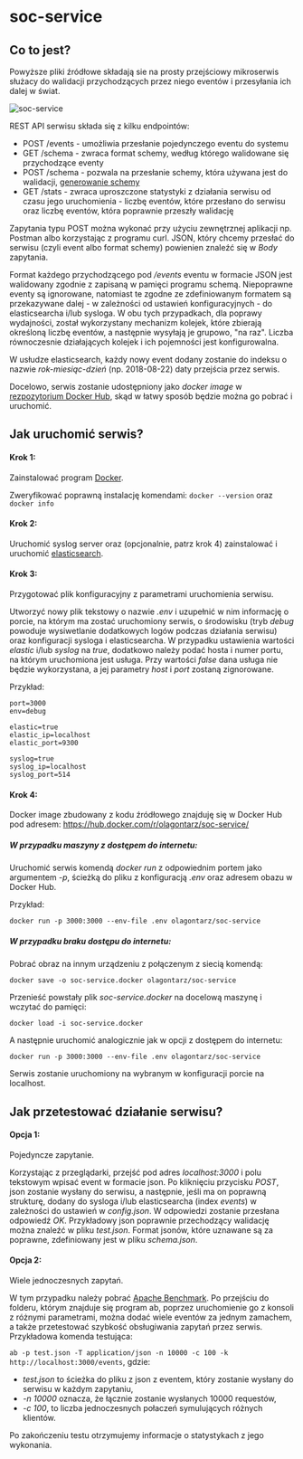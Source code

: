 # soc-service

## Co to jest?

Powyższe pliki źródłowe składają sie na prosty przejściowy mikroserwis służacy do walidacji przychodzących przez niego eventów i przesyłania ich dalej w świat. 


![soc-service](https://image.ibb.co/ewcjfz/soc_service.png)


REST API serwisu składa się z kilku endpointów:
- POST /events - umożliwia przesłanie pojedynczego eventu do systemu
- GET /schema - zwraca format schemy, według którego walidowane się przychodzące eventy
- POST /schema - pozwala na przesłanie schemy, która używana jest do walidacji, [generowanie schemy](https://github.com/olagontarz/schema-generator)
- GET /stats - zwraca uproszczone statystyki z działania serwisu od czasu jego uruchomienia - liczbę eventów, które przesłano do serwisu oraz liczbę eventów, która poprawnie przeszły walidację

Zapytania typu POST można wykonać przy użyciu zewnętrznej aplikacji np. Postman albo korzystając z programu curl. JSON, który chcemy przesłać do serwisu (czyli event albo format schemy) powienien znaleźć się w *Body* zapytania.


Format każdego przychodzącego pod */events* eventu w formacie JSON jest walidowany zgodnie z zapisaną w pamięci programu schemą. Niepoprawne eventy są ignorowane, natomiast te zgodne ze zdefiniowanym formatem są przekazywane dalej - w zależności od ustawień konfiguracyjnych - do elasticsearcha i/lub sysloga. W obu tych przypadkach, dla poprawy wydajności, został wykorzystany mechanizm kolejek, które zbierają określoną liczbę eventów, a następnie wysyłają je grupowo, "na raz". Liczba równoczesnie działających kolejek i ich pojemności jest konfigurowalna. 

W usłudze elasticsearch, każdy nowy event dodany zostanie do indeksu o nazwie *rok-miesiąc-dzień* (np. 2018-08-22) daty przejścia przez serwis.

Docelowo, serwis zostanie udostępniony jako *docker image* w [rezpozytorium Docker Hub](https://hub.docker.com/u/olagontarz/), skąd w łatwy sposób będzie można go pobrać i uruchomić.



## Jak uruchomić serwis?

#### Krok 1:
Zainstalować program [Docker](https://docs.docker.com/install/).

Zweryfikować poprawną instalację komendami:
```docker --version```
oraz
```docker info```


#### Krok 2:
Uruchomić syslog server oraz (opcjonalnie, patrz krok 4) zainstalować i uruchomić [elasticsearch](https://www.elastic.co/downloads/elasticsearch).



#### Krok 3:

Przygotować plik konfiguracyjny z parametrami uruchomienia serwisu.

Utworzyć nowy plik tekstowy o nazwie *.env* i uzupełnić w nim informację o porcie, na którym ma zostać uruchomiony serwis, o środowisku (tryb *debug* powoduje wysiwetlanie dodatkowych logów podczas działania serwisu) oraz konfiguracji sysloga i elasticsearcha. W przypadku ustawienia wartości *elastic* i/lub *syslog* na *true*, dodatkowo należy podać hosta i numer portu, na którym uruchomiona jest usługa. Przy wartości *false* dana usługa nie będzie wykorzystana, a jej parametry *host* i *port* zostaną zignorowane. 

Przykład:
```
port=3000
env=debug

elastic=true
elastic_ip=localhost
elastic_port=9300

syslog=true
syslog_ip=localhost
syslog_port=514
```


#### Krok 4:

Docker image zbudowany z kodu źródłowego znajduję się w Docker Hub pod adresem: https://hub.docker.com/r/olagontarz/soc-service/

##### W przypadku maszyny z dostępem do internetu:

Uruchomić serwis komendą *docker run* z odpowiednim portem jako argumentem *-p*, ścieżką do pliku z konfiguracją *.env* oraz adresem obazu w Docker Hub.

Przykład:
```
docker run -p 3000:3000 --env-file .env olagontarz/soc-service
```


##### W przypadku braku dostępu do internetu:

Pobrać obraz na innym urządzeniu z połączenym z siecią komendą:
```
docker save -o soc-service.docker olagontarz/soc-service
```
Przenieść powstały plik *soc-service.docker* na docelową maszynę i wczytać do pamięci:
```
docker load -i soc-service.docker
```
A następnie uruchomić analogicznie jak w opcji z dostępem do internetu:
```
docker run -p 3000:3000 --env-file .env olagontarz/soc-service
```
Serwis zostanie uruchomiony na wybranym w konfiguracji porcie na localhost.



## Jak przetestować działanie serwisu?

#### Opcja 1:
Pojedyncze zapytanie.


Korzystając z przeglądarki, przejść pod adres *localhost:3000* i polu tekstowym wpisać event w formacie json. Po kliknięciu przycisku *POST*, json zostanie wysłany do serwisu, a następnie, jeśli ma on poprawną strukturę, dodany do sysloga i/lub elasticsearcha (index *events*) w zależności do ustawień w *config.json*. W odpowiedzi zostanie przesłana odpowiedź *OK*. Przykładowy json poprawnie przechodzący walidację można znaleźć w pliku *test.json*. Format jsonów, które uznawane są za poprawne, zdefiniowany jest w pliku *schema.json*.



#### Opcja 2:
Wiele jednoczesnych zapytań.


W tym przypadku należy pobrać [Apache Benchmark](http://httpd.apache.org/docs/current/programs/ab.html). Po przejściu do folderu, którym znajduje się program ab, poprzez uruchomienie go z konsoli z różnymi parametrami, można dodać wiele eventów za jednym zamachem, a także przetestować szybkość obsługiwania zapytań przez serwis. Przykładowa komenda testująca:


```ab -p test.json -T application/json -n 10000 -c 100 -k http://localhost:3000/events```, gdzie: 
- *test.json* to ścieżka do pliku z json z eventem, który zostanie wysłany do serwisu w każdym zapytaniu,
- *-n 10000* oznacza, że łącznie zostanie wysłanych 10000 requestów,
- *-c 100*, to liczba jednoczesnych połaczeń symulujących różnych klientów.

Po zakończeniu testu otrzymujemy informacje o statystykach z jego wykonania.

